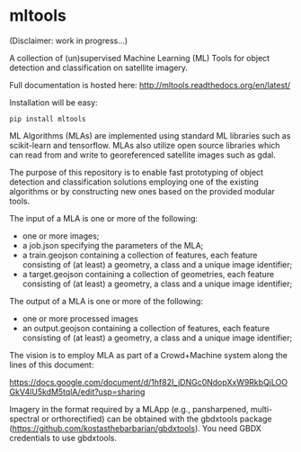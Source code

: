 # mltools

(Disclaimer: work in progress...)

A collection of (un)supervised Machine Learning (ML) Tools for object detection and classification on satellite imagery.

Full documentation is hosted here: http://mltools.readthedocs.org/en/latest/

Installation will be easy:

~~~
pip install mltools
~~~

ML Algorithms (MLAs) are implemented using standard ML libraries such as scikit-learn and tensorflow. 
MLAs also utilize open source libraries which can read from and write to georeferenced satellite images such as gdal.

The purpose of this repository is to enable fast prototyping of object detection and classification solutions employing
one of the existing algorithms or by constructing new ones based on the provided modular tools.

The input of a MLA is one or more of the following:

+ one or more images;
+ a job.json specifying the parameters of the MLA;
+ a train.geojson containing a collection of features, each feature consisting of (at least) a geometry, a class and a unique image identifier;
+ a target.geojson containing a collection of geometries, each feature consisting of (at least) a geometry, a class and a unique image identifier;

The output of a MLA is one or more of the following:

+ one or more processed images
+ an output.geojson containing a collection of features, each feature consisting of (at least) a geometry, a class and a unique image identifier;

The vision is to employ MLA as part of a Crowd+Machine system along the lines of this document:

https://docs.google.com/document/d/1hf82I_jDNGc0NdopXxW9RkbQjLOOGkV4lU5kdM5tqlA/edit?usp=sharing

Imagery in the format required by a MLApp (e.g., pansharpened, multi-spectral or orthorectified) can be obtained with the gbdxtools package (https://github.com/kostasthebarbarian/gbdxtools). You need GBDX credentials to use gbdxtools.

